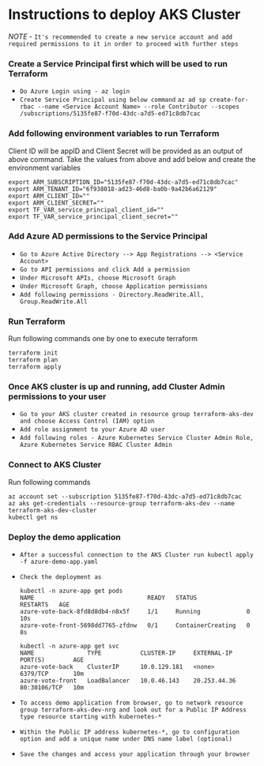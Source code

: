 # Instructions to deploy AKS Cluster

*NOTE* - `It's recommended to create a new service account and add required permissions to it in order to proceed with further steps`

### Create a Service Principal first which will be used to run Terraform 

- `Do Azure Login using - az login`
- `Create Service Principal using below command`
`az ad sp create-for-rbac --name <Service Account Name> --role Contributor --scopes /subscriptions/5135fe87-f70d-43dc-a7d5-ed71c8db7cac`

### Add following environment variables to run Terraform

Client ID will be appID and Client Secret will be provided as an output of above command. Take the values from above and add below and create the environment variables  

```
export ARM_SUBSCRIPTION_ID="5135fe87-f70d-43dc-a7d5-ed71c8db7cac"
export ARM_TENANT_ID="6f938018-ad23-46d8-ba0b-9a42b6a62129"
export ARM_CLIENT_ID=""
export ARM_CLIENT_SECRET=""
export TF_VAR_service_principal_client_id=""
export TF_VAR_service_principal_client_secret=""
```

### Add Azure AD permissions to the Service Principal 

- `Go to Azure Active Directory --> App Registrations --> <Service Account>`
- `Go to API permissions and click Add a permission`
- `Under Microsoft APIs, choose Microsoft Graph`
- `Under Microsoft Graph, choose Application permissions`
- `Add following permissions - Directory.ReadWrite.All, Group.ReadWrite.All` 

### Run Terraform 

Run following commands one by one to execute terraform 

```
terraform init
terraform plan
terraform apply 
```

### Once AKS cluster is up and running, add Cluster Admin permissions to your user

- `Go to your AKS cluster created in resource group terraform-aks-dev and choose Access Control (IAM) option`
- `Add role assignment to your Azure AD user`
- `Add following roles - Azure Kubernetes Service Cluster Admin Role, Azure Kubernetes Service RBAC Cluster Admin`

### Connect to AKS Cluster

Run following commands

```
az account set --subscription 5135fe87-f70d-43dc-a7d5-ed71c8db7cac
az aks get-credentials --resource-group terraform-aks-dev --name terraform-aks-dev-cluster
kubectl get ns
```

### Deploy the demo application

- `After a successful connection to the AKS Cluster run kubectl apply -f azure-demo-app.yaml`
- `Check the deployment as`
    ```
    kubectl -n azure-app get pods
    NAME                                READY   STATUS              RESTARTS   AGE
    azure-vote-back-8fd8d8db4-n8x5f     1/1     Running             0          10s
    azure-vote-front-5698dd7765-zfdnw   0/1     ContainerCreating   0          8s
    ```

    ```
    kubectl -n azure-app get svc
    NAME               TYPE           CLUSTER-IP     EXTERNAL-IP    PORT(S)        AGE
    azure-vote-back    ClusterIP      10.0.129.181   <none>         6379/TCP       10m
    azure-vote-front   LoadBalancer   10.0.46.143    20.253.44.36   80:30106/TCP   10m
    ```
- `To access demo application from browser, go to network resource group terraform-aks-dev-nrg and look out for a Public IP Address type resource starting with kubernetes-*`
- `Within the Public IP address kubernetes-*, go to configuration option and add a unique name under DNS name label (optional)`
- `Save the changes and access your application through your browser`